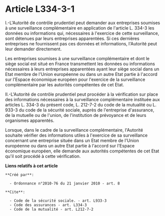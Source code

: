 # Article L334-3-1

I.-L'Autorité de contrôle prudentiel peut demander aux entreprises soumises à une surveillance complémentaire en application
de l'article L. 334-3 les données ou informations qui, nécessaires à l'exercice de cette surveillance, sont détenues par
leurs entreprises apparentées. Si ces dernières entreprises ne fournissent pas ces données et informations, l'Autorité peut
leur demander directement. 

Les entreprises soumises à une surveillance complémentaire et dont le siège social est situé en France transmettent les
données ou informations nécessaires à leurs entreprises apparentées ayant leur siège social dans un Etat membre de l'Union
européenne ou dans un autre Etat partie à l'accord sur l'Espace économique européen pour l'exercice de la surveillance
complémentaire par les autorités compétentes de cet Etat. 

II.-L'Autorité de contrôle prudentiel peut procéder à la vérification sur place des informations nécessaires à la
surveillance complémentaire instituée aux articles L. 334-3 du présent code, L. 212-7-2 du code de la mutualité ou L. 933-3
du code de la sécurité sociale, auprès de l'entreprise d'assurance, de la mutuelle ou de l'union, de l'institution de
prévoyance et de leurs organismes apparentés. 

Lorsque, dans le cadre de la surveillance complémentaire, l'Autorité souhaite vérifier des informations utiles à l'exercice
de sa surveillance concernant une entreprise située dans un Etat membre de l'Union européenne ou dans un autre Etat partie à
l'accord sur l'Espace économique européen, elle demande aux autorités compétentes de cet Etat qu'il soit procédé à cette
vérification.

**Liens relatifs à cet article**

	**Créé par**:

	  - Ordonnance n°2010-76 du 21 janvier 2010 - art. 8

	**Cite**:

	  - Code de la sécurité sociale. - art. L933-3
	  - Code des assurances - art. L334-3
	  - Code de la mutualité - art. L212-7-2
